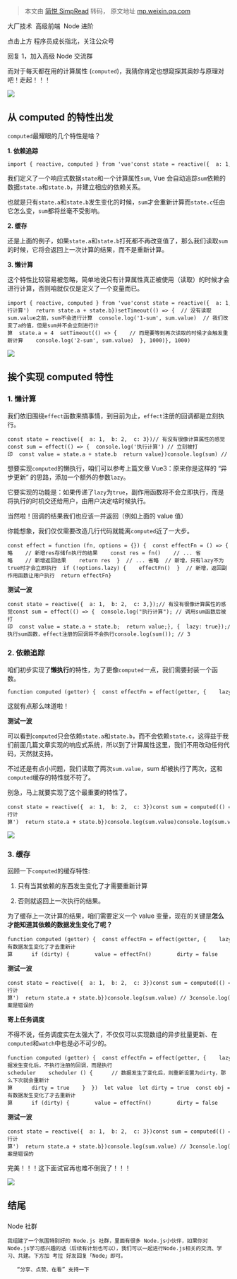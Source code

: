 > 本文由 [简悦 SimpRead](http://ksria.com/simpread/) 转码， 原文地址 [mp.weixin.qq.com](https://mp.weixin.qq.com/s/BUrWGMvCYK5PPSKWV54Xtg)

大厂技术  高级前端  Node 进阶

点击上方 程序员成长指北，关注公众号

回复 1，加入高级 Node 交流群

  

而对于每天都在用的计算属性 (`computed`)，我猜你肯定也想窥探其奥妙与原理对吧！走起！！！

![](https://mmbiz.qpic.cn/mmbiz_png/d3KxlCFgM06Kgf4IsibKxu4uEy0LkYCgMsOhssCl5dkE2fHT4rWrichcTgZVWiarM2K6NlBIW1b9rOVusUBBI7Rgw/640?wx_fmt=png)

从 computed 的特性出发
----------------

`computed`最耀眼的几个特性是啥？

**1. 依赖追踪**

```
import { reactive, computed } from 'vue'const state = reactive({  a: 1,  b: 2,  c: 3,})const sum = computed(() => {  return state.a + state.b})
```

我们定义了一个响应式数据`state`和一个计算属性`sum`, Vue 会自动追踪`sum`依赖的数据`state.a`和`state.b`，并建立相应的依赖关系。

也就是只有`state.a`和`state.b`发生变化的时候，`sum`才会重新计算而`state.c`任由它怎么变，`sum`都将丝毫不受影响。

**2. 缓存**

还是上面的例子，如果`state.a`和`state.b`打死都不再改变值了，那么我们读取`sum`的时候，它将会返回上一次计算的结果，而不是重新计算。

**3. 懒计算**

这个特性比较容易被忽略，简单地说只有计算属性真正被使用（读取）的时候才会进行计算，否则咱就仅仅是定义了一个变量而已。

```
import { reactive, computed } from 'vue'const state = reactive({  a: 1,  b: 2,  c: 3})const sum = computed(() => {  console.log('执行计算')  return state.a + state.b})setTimeout(() => {  // 没有读取sum.value之前，sum不会进行计算  console.log('1-sum', sum.value)  // 我们改变了a的值，但是sum并不会立刻进行计算  state.a = 4  setTimeout(() => {    // 而是要等到再次读取的时候才会触发重新计算    console.log('2-sum', sum.value)  }, 1000)}, 1000)
```

![](https://mmbiz.qpic.cn/mmbiz_png/d3KxlCFgM06Kgf4IsibKxu4uEy0LkYCgMNiaPY5iaPibHBhnM3q3mpjoQtj7A9d90iaGUMogXj2D9MAfV6ZwficsrPlQ/640?wx_fmt=png)

挨个实现 computed 特性
----------------

### 1. 懒计算

我们依旧围绕`effect`函数来搞事情，到目前为止，`effect`注册的回调都是立刻执行。

```
const state = reactive({  a: 1,  b: 2,  c: 3})// 有没有很像计算属性的感觉const sum = effect(() => {  console.log('执行计算') // 立刻被打印  const value = state.a + state.b  return value})console.log(sum) // undefined
```

想要实现`computed`的懒执行，咱们可以参考上篇文章 Vue3：原来你是这样的 “异步更新” 的思路，添加一个额外的参数`lazy`。

它要实现的功能是：如果传递了`lazy`为`true`，副作用函数将不会立即执行，而是将执行的时机交还给用户，由用户决定啥时候执行。

当然啦！回调的结果我们也应该一并返回（例如上面的 value 值）

你能想象，我们仅仅需要改造几行代码就能离`computed`近了一大步。

```
const effect = function (fn, options = {}) {  const effectFn = () => {    // ... 省略    // 新增res存储fn执行的结果    const res = fn()    // ... 省略    // 新增返回结果    return res  }  // ... 省略  // 新增，只有lazy不为true时才会立即执行  if (!options.lazy) {    effectFn()  }  // 新增，返回副作用函数让用户执行  return effectFn}
```

**测试一波**

```
const state = reactive({  a: 1,  b: 2,  c: 3,});// 有没有很像计算属性的感觉const sum = effect(() => {  console.log("执行计算"); // 调用sum函数后被打印  const value = state.a + state.b;  return value;}, {  lazy: true});// 不执行sum函数，effect注册的回调将不会执行console.log(sum()); // 3
```

### 2. 依赖追踪

咱们初步实现了**懒执行**的特性，为了更像`computed`一点，我们需要封装一个函数。

```
function computed (getter) {  const effectFn = effect(getter, {    lazy: true,  })  const obj = {    get value () {      return effectFn()    }  }  return obj}
```

这就有点那么味道啦！

**测试一波**

可以看到`computed`只会依赖`state.a`和`state.b`，而不会依赖`state.c`，这得益于我们前面几篇文章实现的响应式系统，所以到了计算属性这里，我们不用改动任何代码，天然就支持。

不过还是有点小问题，我们读取了两次`sum.value`，sum 却被执行了两次，这和`computed`缓存的特性就不符了。

别急，马上就要实现了这个最重要的特性了。

```
const state = reactive({  a: 1,  b: 2,  c: 3})const sum = computed(() => {  console.log('执行计算')  return state.a + state.b})console.log(sum.value)console.log(sum.value)
```

![](https://mmbiz.qpic.cn/mmbiz_png/d3KxlCFgM06Kgf4IsibKxu4uEy0LkYCgMN52WbZHwo6icQKzxCW5refIuibF8zPqkJqkcal6xgkwMiaCVjLX9lhNEQ/640?wx_fmt=png)

### 3. 缓存

回顾一下`computed`的缓存特性:

1.  只有当其依赖的东西发生变化了才需要重新计算
    
2.  否则就返回上一次执行的结果。
    

为了缓存上一次计算的结果，咱们需要定义一个 value 变量，现在的关键是**怎么才能知道其依赖的数据发生变化了呢？**

```
function computed (getter) {  const effectFn = effect(getter, {    lazy: true,  })  let value  let dirty = true  const obj = {    get value () {      // 2. 只有数据发生变化了才去重新计算      if (dirty) {        value = effectFn()        dirty = false      }      return value    }  }  return obj}
```

**测试一波**

```
const state = reactive({  a: 1,  b: 2,  c: 3})const sum = computed(() => {  console.log('执行计算')  return state.a + state.b})console.log(sum.value) // 3console.log(sum.value) // 3state.a = 4console.log(sum.value) // 3 答案是错误的
```

**寄上任务调度**

不得不说，任务调度实在太强大了，不仅仅可以实现数组的异步批量更新、在`computed`和`watch`中也是必不可少的。

```
function computed (getter) {  const effectFn = effect(getter, {    lazy: true,    // 数据发生变化后，不执行注册的回调，而是执行scheduler    scheduler () {      // 数据发生了变化后，则重新设置为dirty，那么下次就会重新计算      dirty = true    }  })  let value  let dirty = true  const obj = {    get value () {      // 2. 只有数据发生变化了才去重新计算      if (dirty) {        value = effectFn()        dirty = false      }      return value    }  }  return obj}
```

**测试一波**

```
const state = reactive({  a: 1,  b: 2,  c: 3})const sum = computed(() => {  console.log('执行计算')  return state.a + state.b})console.log(sum.value) // 3console.log(sum.value) // 3state.a = 4console.log(sum.value) // 3 答案是错误的
```

完美！！！这下面试官再也难不倒我了！！！

![](https://mmbiz.qpic.cn/mmbiz_png/d3KxlCFgM06Kgf4IsibKxu4uEy0LkYCgMNZ8feosOrYBQWicyCCcXGP9bbibDSP8hI96PZ7icDfX1pxYMU5Wxbp8Ew/640?wx_fmt=png)

结尾
--

### 

Node 社群  

```
我组建了一个氛围特别好的 Node.js 社群，里面有很多 Node.js小伙伴，如果你对Node.js学习感兴趣的话（后续有计划也可以），我们可以一起进行Node.js相关的交流、学习、共建。下方加 考拉 好友回复「Node」即可。

   “分享、点赞、在看” 支持一下

```